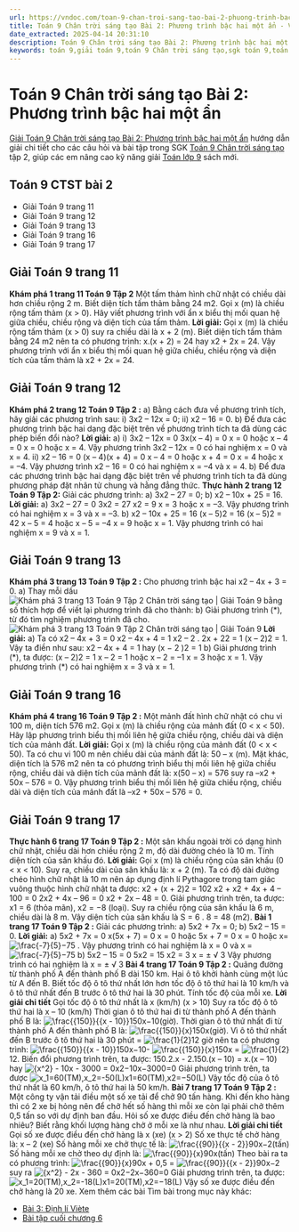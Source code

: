 ```yaml
---
url: https://vndoc.com/toan-9-chan-troi-sang-tao-bai-2-phuong-trinh-bac-hai-mot-an-334601
title: Toán 9 Chân trời sáng tạo Bài 2: Phương trình bậc hai một ẩn - VnDoc.com
date_extracted: 2025-04-14 20:31:10
description: Toán 9 Chân trời sáng tạo Bài 2: Phương trình bậc hai một ẩn hướng dẫn giải chi tiết các câu hỏi và bài tập trong SGK Toán 9 CTST tập 2.
keywords: toán 9,giải toán 9,toán 9 Chân trời sáng tạo,sgk toán 9,toán lớp 9,toán lớp 9 Chân trời sáng tạo,sgk toán 9 Chân trời sáng tạo,toán 9 ctst,giải sgk toán 9 Chân trời sáng tạo,toán 9 Chân trời sáng tạo tập 2,giải bài tập toán 9 Chân trời sáng tạo,Phương trình bậc hai một ẩn,toán 9 Chân trời sáng tạo tập 1 trang 17
---
```


# Toán 9 Chân trời sáng tạo Bài 2: Phương trình bậc hai một ẩn
[Giải Toán 9 Chân trời sáng tạo Bài 2: Phương trình bậc hai một ẩn](<https://vndoc.com/toan-9-chan-troi-sang-tao-bai-2-phuong-trinh-bac-hai-mot-an-334601>) hướng dẫn giải chi tiết cho các câu hỏi và bài tập trong SGK [Toán 9 Chân trời sáng tạo](<https://vndoc.com/toan-9-chan-troi-sang-tao>) tập 2, giúp các em nâng cao kỹ năng giải [Toán lớp 9](<https://vndoc.com/toan-lop9>) sách mới.
## Toán 9 CTST bài 2
  * Giải Toán 9 trang 11
  * Giải Toán 9 trang 12
  * Giải Toán 9 trang 13
  * Giải Toán 9 trang 16
  * Giải Toán 9 trang 17

## **Giải Toán 9 trang 11**
**Khám phá 1 trang 11 Toán 9 Tập 2**
Một tấm thảm hình chữ nhật có chiều dài hơn chiều rộng 2 m. Biết diện tích tấm thảm bằng 24 m2. Gọi x \(m\) là chiều rộng tấm thảm \(x > 0\). Hãy viết phương trình với ẩn x biểu thị mối quan hệ giữa chiều, chiều rộng và diện tích của tấm thảm.
**Lời giải:**
Gọi x \(m\) là chiều rộng tấm thảm \(x > 0\) suy ra chiều dài là x + 2 \(m\).
Biết diện tích tấm thảm bằng 24 m2 nên ta có phương trình:
x.\(x + 2\) = 24 hay x2 \+ 2x = 24.
Vậy phương trình với ẩn x biểu thị mối quan hệ giữa chiều, chiều rộng và diện tích của tấm thảm là x2 \+ 2x = 24.
## **Giải Toán 9 trang 12**
**Khám phá 2 trang 12 Toán 9 Tập 2 :** a\) Bằng cách đưa về phương trình tích, hãy giải các phương trình sau:
i\) 3x2 – 12x = 0;
ii\) x2 – 16 = 0.
b\) Để đưa các phương trình bậc hai dạng đặc biệt trên về phương trình tích ta đã dùng các phép biến đổi nào?
**Lời giải:**
a\) i\) 3x2 – 12x = 0
3x\(x – 4\) = 0
x = 0 hoặc x – 4 = 0
x = 0 hoặc x = 4.
Vậy phương trình 3x2 – 12x = 0 có hai nghiệm x = 0 và x = 4.
ii\) x2 – 16 = 0
\(x – 4\)\(x + 4\) = 0
x – 4 = 0 hoặc x + 4 = 0
x = 4 hoặc x = –4.
Vậy phương trình x2 – 16 = 0 có hai nghiệm x = –4 và x = 4.
b\) Để đưa các phương trình bậc hai dạng đặc biệt trên về phương trình tích ta đã dùng phương pháp đặt nhân tử chung và hằng đẳng thức.
**Thực hành 2 trang 12 Toán 9 Tập 2:** Giải các phương trình:
a\) 3x2 – 27 = 0;
b\) x2 – 10x + 25 = 16.
**Lời giải:**
a\) 3x2 – 27 = 0
3x2 = 27
x2 = 9
x = 3 hoặc x = –3.
Vậy phương trình có hai nghiệm x = 3 và x = –3.
b\) x2 – 10x + 25 = 16
\(x – 5\)2 = 16
\(x – 5\)2 = 42
x – 5 = 4 hoặc x – 5 = –4
x = 9 hoặc x = 1.
Vậy phương trình có hai nghiệm x = 9 và x = 1.
## **Giải Toán 9 trang 13**
**Khám phá 3 trang 13 Toán 9 Tập 2 :** Cho phương trình bậc hai x2 – 4x + 3 = 0.
a\) Thay mỗi dấu ![Khám phá 3 trang 13 Toán 9 Tập 2 Chân trời sáng tạo | Giải Toán 9](https://i.vdoc.vn/data/image/2025/01/08/kham-pha-3-trang-13-toan-9-tap-2.png) bằng số thích hợp để viết lại phương trình đã cho thành:
b\) Giải phương trình \(\*\), từ đó tìm nghiệm phương trình đã cho.
![Khám phá 3 trang 13 Toán 9 Tập 2 Chân trời sáng tạo | Giải Toán 9](https://i.vdoc.vn/data/image/2025/01/08/kham-pha-3-trang-13-toan-9-tap-2-1.png)
**Lời giải:**
a\) Ta có x2 – 4x + 3 = 0
x2 – 4x + 4 = 1
x2 – 2 . 2x + 22 = 1
\(x – 2\)2 = 1.
Vậy ta điền như sau: x2 – 4x + 4 = 1 hay \(x − 2 \)2 = 1
b\) Giải phương trình \(\*\), ta được:
\(x – 2\)2 = 1
x – 2 = 1 hoặc x – 2 = –1
x = 3 hoặc x = 1.
Vậy phương trình \(\*\) có hai nghiệm x = 3 và x = 1.
## **Giải Toán 9 trang 16**
**Khám phá 4 trang 16 Toán 9 Tập 2 :** Một mảnh đất hình chữ nhật có chu vi 100 m, diện tích 576 m2. Gọi x \(m\) là chiều rộng của mảnh đất \(0 < x < 50\). Hãy lập phương trình biểu thị mối liên hệ giữa chiều rộng, chiều dài và diện tích của mảnh đất.
**Lời giải:**
Gọi x \(m\) là chiều rộng của mảnh đất \(0 < x < 50\).
Ta có chu vi 100 m nên chiều dài của mảnh đất là: 50 – x \(m\).
Mặt khác, diện tích là 576 m2 nên ta có phương trình biểu thị mối liên hệ giữa chiều rộng, chiều dài và diện tích của mảnh đất là:
x\(50 – x\) = 576 suy ra –x2 \+ 50x – 576 = 0.
Vậy phương trình biểu thị mối liên hệ giữa chiều rộng, chiều dài và diện tích của mảnh đất là –x2 \+ 50x – 576 = 0.
## **Giải Toán 9 trang 17**
**Thực hành 6 trang 17 Toán 9 Tập 2 :** Một sân khấu ngoài trời có dạng hình chữ nhật, chiều dài hơn chiều rộng 2 m, độ dài đường chéo là 10 m. Tính diện tích của sân khấu đó.
**Lời giải:**
Gọi x \(m\) là chiều rộng của sân khấu \(0 < x < 10\).
Suy ra, chiều dài của sân khấu là: x + 2 \(m\).
Ta có độ dài đường chéo hình chữ nhật là 10 m nên áp dụng định lí Pythagore trong tam giác vuông thuộc hình chữ nhật ta được:
x2 \+ \(x + 2\)2 = 102
x2 \+ x2 \+ 4x + 4 – 100 = 0
2x2 \+ 4x – 96 = 0
x2 \+ 2x – 48 = 0.
Giải phương trình trên, ta được:
x1 = 6 \(thỏa mãn\), x2 = −8 \(loại\).
Suy ra chiều rộng của sân khấu là 6 m, chiều dài là 8 m.
Vậy diện tích của sân khấu là S = 6 . 8 = 48 \(m2\).
**Bài 1 trang 17 Toán 9 Tập 2 :** Giải các phương trình:
a\) 5x2 \+ 7x = 0;
b\) 5x2 – 15 = 0.
**Lời giải:**
a\) 5x2 \+ 7x = 0
x\(5x + 7\) = 0
x = 0 hoặc 5x + 7 = 0
x = 0 hoặc x=![\\frac{-7}{5}](https://i.vdoc.vn/data/image/blank.png)−75 .
Vậy phương trình có hai nghiệm là x = 0 và x =![\\frac{-7}{5}](https://i.vdoc.vn/data/image/blank.png)−75
b\) 5x2 – 15 = 0
5x2 = 15
x2 = 3
x = ± √ 3
Vậy phương trình có hai nghiệm là x = ± √ 3
**Bài 4 trang 17 Toán 9 Tập 2 :**
Quãng đường từ thành phố A đến thành phố B dài 150 km. Hai ô tô khởi hành cùng một lúc từ A đến B. Biết tốc độ ô tô thứ nhất lớn hơn tốc độ ô tô thứ hai là 10 km/h và ô tô thứ nhất đến B trước ô tô thứ hai là 30 phút. Tính tốc độ của mỗi xe.
**Lời giải chi tiết**
Gọi tốc độ ô tô thứ nhất là x \(km/h\) \(x > 10\)
Suy ra tốc độ ô tô thứ hai là x – 10 \(km/h\)
Thời gian ô tô thứ hai đi từ thành phố A đến thành phố B là: ![\\frac{{150}}{{x - 10}}](https://i.vdoc.vn/data/image/blank.png)150x−10\(giờ\).
Thời gian ô tô thứ nhất đi từ thành phố A đến thành phố B là: ![\\frac{{150}}{x}](https://i.vdoc.vn/data/image/blank.png)150x\(giờ\).
Vì ô tô thứ nhất đến B trước ô tô thứ hai là 30 phút = ![\\frac{1}{2}](https://i.vdoc.vn/data/image/blank.png)12 giờ nên ta có phương trình:
![\\frac{{150}}{{x - 10}}](https://i.vdoc.vn/data/image/blank.png)150x−10\- ![\\frac{{150}}{x}](https://i.vdoc.vn/data/image/blank.png)150x = ![\\frac{1}{2}](https://i.vdoc.vn/data/image/blank.png)12.
Biến đổi phương trình trên, ta được:
150.2.x - 2.150.\(x – 10\) = x.\(x – 10\) hay ![{x^2} - 10x - 3000 = 0](https://i.vdoc.vn/data/image/blank.png)x2−10x−3000=0
Giải phương trình trên, ta được ![x_1=60\(TM\),x_2=-50\(L\)](https://i.vdoc.vn/data/image/blank.png)x1=60\(TM\),x2=−50\(L\)
Vậy tốc độ của ô tô thứ nhất là 60 km/h, ô tô thứ hai là 50 km/h.
**Bài 7 trang 17 Toán 9 Tập 2 :**
Một công ty vận tải điều một số xe tải để chở 90 tấn hàng. Khi đến kho hàng thì có 2 xe bị hỏng nên để chở hết số hàng thì mỗi xe còn lại phải chở thêm 0,5 tấn so với dự định ban đầu. Hỏi số xe được điều đến chở hàng là bao nhiêu? Biết rằng khối lượng hàng chở ở mỗi xe là như nhau.
**Lời giải chi tiết**
Gọi số xe được điều đến chở hàng là x \(xe\) \(x > 2\)
Số xe thực tế chở hàng là: x – 2 \(xe\)
Số hàng mỗi xe chở thực tế là: ![\\frac{{90}}{{x - 2}}](https://i.vdoc.vn/data/image/blank.png)90x−2\(tấn\)
Số hàng mỗi xe chở theo dự định là: ![\\frac{{90}}{x}](https://i.vdoc.vn/data/image/blank.png)90x\(tấn\)
Theo bài ra ta có phương trình:
![\\frac{{90}}{x}](https://i.vdoc.vn/data/image/blank.png)90x \+ 0,5 = ![\\frac{{90}}{{x - 2}}](https://i.vdoc.vn/data/image/blank.png)90x−2 suy ra ![{x^2} - 2x - 360 = 0](https://i.vdoc.vn/data/image/blank.png)x2−2x−360=0
Giải phương trình trên, ta được: ![x_1=20\(TM\),x_2=-18\(L\)](https://i.vdoc.vn/data/image/blank.png)x1=20\(TM\),x2=−18\(L\)
Vậy số xe được điều đến chở hàng là 20 xe.
Xem thêm các bài Tìm bài trong mục này khác:
  * [Bài 3: Định lí Viète](</toan-9-chan-troi-sang-tao-bai-3-dinh-li-viete-334646>)
  * [Bài tập cuối chương 6](</toan-9-chan-troi-sang-tao-bai-tap-cuoi-chuong-6-334648>)

